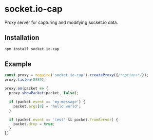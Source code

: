 # socket.io-cap

Proxy server for capturing and modifying socket.io data.

## Installation

```bash
npm install socket.io-cap
```

## Example

```js
const proxy = require('socket.io-cap').createProxy({/*options*/});
proxy.listen(8889);

proxy.on(packet => {
  proxy.showPacket(packet, false);

  if (packet.event == 'my-message') {
    packet.args[0] = 'hello world';
  }

  if (packet.event == 'test' && packet.fromServer) {
  	packet.drop = true;
  }
})
```
